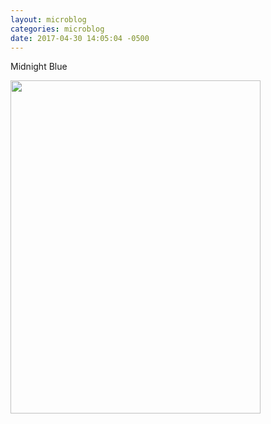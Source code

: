```yaml
---
layout: microblog
categories: microblog
date: 2017-04-30 14:05:04 -0500
---
```


Midnight Blue

<img src="http://craigmcclellan.com/assets/img/Midnight-Blue.jpg" height="533" width="400">